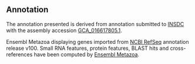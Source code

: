 **Annotation**
----------

The annotation presented is derived from annotation submitted to
[INSDC](http://www.insdc.org) with the assembly accession [GCA_016617805.1](http://www.ebi.ac.uk/ena/data/view/GCA_016617805.1).

Ensembl Metazoa displaying genes imported from [NCBI RefSeq](https://www.ncbi.nlm.nih.gov/genome/annotation_euk/Bactrocera_tryoni/100) annotation release v100.
Small RNA features, protein features, BLAST hits and cross-references have been
computed by [Ensembl Metazoa](https://metazoa.ensembl.org/info/genome/annotation/index.html).
